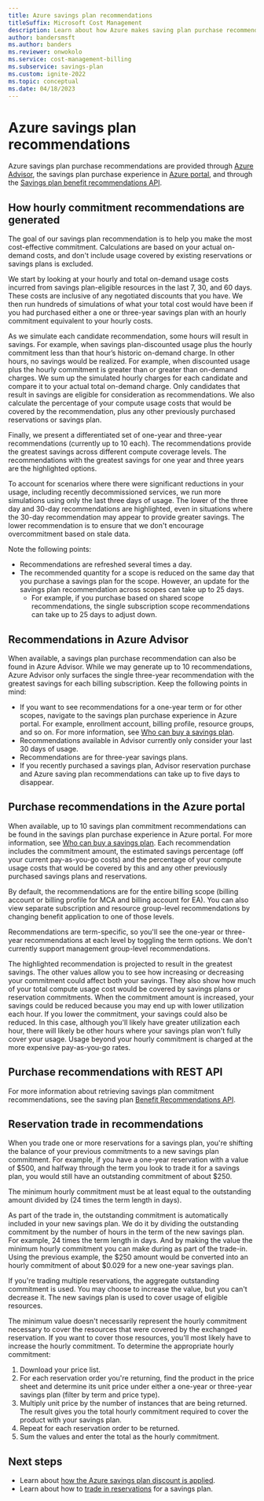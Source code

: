 ```yaml
---
title: Azure savings plan recommendations
titleSuffix: Microsoft Cost Management
description: Learn about how Azure makes saving plan purchase recommendations.
author: bandersmsft
ms.author: banders
ms.reviewer: onwokolo
ms.service: cost-management-billing
ms.subservice: savings-plan
ms.custom: ignite-2022
ms.topic: conceptual
ms.date: 04/18/2023
---
```


# Azure savings plan recommendations

Azure savings plan purchase recommendations are provided through [Azure Advisor](https://portal.azure.com/#view/Microsoft_Azure_Expert/AdvisorMenuBlade/~/Cost), the savings plan purchase experience in [Azure portal](https://portal.azure.com/), and through the [Savings plan benefit recommendations API](/rest/api/cost-management/benefit-recommendations/list).

## How hourly commitment recommendations are generated

The goal of our savings plan recommendation is to help you make the most cost-effective commitment. Calculations are based on your actual on-demand costs, and don't include usage covered by existing reservations or savings plans is excluded.

We start by looking at your hourly and total on-demand usage costs incurred from savings plan-eligible resources in the last 7, 30, and 60 days. These costs are inclusive of any negotiated discounts that you have. We then run hundreds of simulations of what your total cost would have been if you had purchased either a one or three-year savings plan with an hourly commitment equivalent to your hourly costs.

As we simulate each candidate recommendation, some hours will result in savings. For example, when savings plan-discounted usage plus the hourly commitment less than that hour’s historic on-demand charge. In other hours, no savings would be realized. For example, when discounted usage plus  the hourly commitment is greater than or greater than on-demand charges. We sum up the simulated hourly charges for each candidate and compare it to your actual total on-demand charge. Only candidates that result in savings are eligible for consideration as recommendations. We also calculate the percentage of your compute usage costs that would be covered by the recommendation, plus any other previously purchased reservations or savings plan.

Finally, we present a differentiated set of one-year and three-year recommendations (currently up to 10 each). The recommendations provide the greatest savings across different compute coverage levels. The recommendations with the greatest savings for one year and three years are the highlighted options.

To account for scenarios where there were significant reductions in your usage, including recently decommissioned services, we run more simulations using only the last three days of usage. The lower of the three day and 30-day recommendations are highlighted, even in situations where the 30-day recommendation may appear to provide greater savings. The lower recommendation is to ensure that we don't encourage overcommitment based on stale data.

Note the following points:

- Recommendations are refreshed several times a day.
- The recommended quantity for a scope is reduced on the same day that you purchase a savings plan for the scope. However, an update for the savings plan recommendation across scopes can take up to 25 days.
    - For example, if you purchase based on shared scope recommendations, the single subscription scope recommendations can take up to 25 days to adjust down.

## Recommendations in Azure Advisor

When available, a savings plan purchase recommendation can also be found in Azure Advisor. While we may generate up to 10 recommendations, Azure Advisor only surfaces the single three-year recommendation with the greatest savings for each billing subscription. Keep the following points in mind:

- If you want to see recommendations for a one-year term or for other scopes, navigate to the savings plan purchase experience in Azure portal. For example,  enrollment account, billing profile, resource groups, and so on. For more information, see [Who can buy a savings plan](buy-savings-plan.md#who-can-buy-a-savings-plan).
- Recommendations available in Advisor currently only consider your last 30 days of usage.
- Recommendations are for three-year savings plans.
- If you recently purchased a savings plan, Advisor reservation purchase and Azure saving plan recommendations can take up to five days to disappear.

## Purchase recommendations in the Azure portal

When available, up to 10 savings plan commitment recommendations can be found in the savings plan purchase experience in Azure portal. For more information, see [Who can buy a savings plan](buy-savings-plan.md#who-can-buy-a-savings-plan). Each recommendation includes the commitment amount, the estimated savings percentage (off your current pay-as-you-go costs) and the percentage of your compute usage costs that would be covered by this and any other previously purchased savings plans and reservations.

By default, the recommendations are for the entire billing scope (billing account or billing profile for MCA and billing account for EA). You can also view separate subscription and resource group-level recommendations by changing benefit application to one of those levels.

Recommendations are term-specific, so you'll see the one-year or three-year recommendations at each level by toggling the term options. We don't currently support management group-level recommendations.

The highlighted recommendation is projected to result in the greatest savings. The other values allow you to see how increasing or decreasing your commitment could affect both your savings. They also show how much of your total compute usage cost would be covered by savings plans or reservation commitments. When the commitment amount is increased, your savings could be reduced because you may end up with lower utilization each hour. If you lower the commitment, your savings could also be reduced. In this case, although you'll likely have greater utilization each hour, there will likely be other hours where your savings plan won't fully cover your usage. Usage beyond your hourly commitment is charged at the more expensive pay-as-you-go rates.

## Purchase recommendations with REST API

For more information about retrieving savings plan commitment recommendations, see the saving plan [Benefit Recommendations API](/rest/api/cost-management/benefit-recommendations).

## Reservation trade in recommendations

When you trade one or more reservations for a savings plan, you're shifting the balance of your previous commitments to a new savings plan commitment. For example, if you have a one-year reservation with a value of $500, and halfway through the term you look to trade it for a savings plan, you would still have an outstanding commitment of about $250.

The minimum hourly commitment must be at least equal to the outstanding amount divided by (24 times the term length in days).

As part of the trade in, the outstanding commitment is automatically included in your new savings plan. We do it by dividing the outstanding commitment by the number of hours in the term of the new savings plan. For example, 24 times the term length in days. And by making the value the minimum hourly commitment you can make during as part of the trade-in. Using the previous example, the $250 amount would be converted into an hourly commitment of about $0.029 for a new one-year savings plan.

If you're trading multiple reservations, the aggregate outstanding commitment is used. You may choose to increase the value, but you can't decrease it. The new savings plan is used to cover usage of eligible resources.

The minimum value doesn't necessarily represent the hourly commitment necessary to cover the resources that were covered by the exchanged reservation. If you want to cover those resources, you'll most likely have to increase the hourly commitment. To determine the appropriate hourly commitment:

1.	Download your price list.
2.	For each reservation order you're returning, find the product in the price sheet and determine its unit price under either a one-year or three-year savings plan (filter by term and price type).
3.	Multiply unit price by the number of instances that are being returned. The result gives you the total hourly commitment required to cover the product with your savings plan.
4.	Repeat for each reservation order to be returned.
5.	Sum the values and enter the total as the hourly commitment.

## Next steps

- Learn about [how the Azure savings plan discount is applied](discount-application.md).
- Learn about how to [trade in reservations](reservation-trade-in.md) for a savings plan.